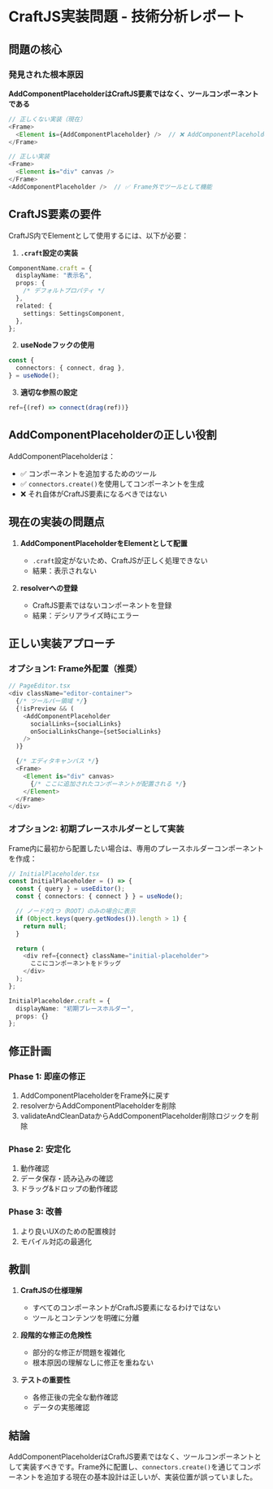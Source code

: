 # CraftJS実装問題 - 技術分析レポート

## 問題の核心

### 発見された根本原因

**AddComponentPlaceholderはCraftJS要素ではなく、ツールコンポーネントである**

```typescript
// 正しくない実装（現在）
<Frame>
  <Element is={AddComponentPlaceholder} />  // ❌ AddComponentPlaceholderには.craft設定がない
</Frame>

// 正しい実装
<Frame>
  <Element is="div" canvas />
</Frame>
<AddComponentPlaceholder />  // ✅ Frame外でツールとして機能
```

## CraftJS要素の要件

CraftJS内でElementとして使用するには、以下が必要：

1. **`.craft`設定の実装**

```typescript
ComponentName.craft = {
  displayName: "表示名",
  props: {
    /* デフォルトプロパティ */
  },
  related: {
    settings: SettingsComponent,
  },
};
```

2. **useNodeフックの使用**

```typescript
const {
  connectors: { connect, drag },
} = useNode();
```

3. **適切な参照の設定**

```typescript
ref={(ref) => connect(drag(ref))}
```

## AddComponentPlaceholderの正しい役割

AddComponentPlaceholderは：

- ✅ コンポーネントを追加するためのツール
- ✅ `connectors.create()`を使用してコンポーネントを生成
- ❌ それ自体がCraftJS要素になるべきではない

## 現在の実装の問題点

1. **AddComponentPlaceholderをElementとして配置**
   - `.craft`設定がないため、CraftJSが正しく処理できない
   - 結果：表示されない

2. **resolverへの登録**
   - CraftJS要素ではないコンポーネントを登録
   - 結果：デシリアライズ時にエラー

## 正しい実装アプローチ

### オプション1: Frame外配置（推奨）

```typescript
// PageEditor.tsx
<div className="editor-container">
  {/* ツールバー領域 */}
  {!isPreview && (
    <AddComponentPlaceholder
      socialLinks={socialLinks}
      onSocialLinksChange={setSocialLinks}
    />
  )}

  {/* エディタキャンバス */}
  <Frame>
    <Element is="div" canvas>
      {/* ここに追加されたコンポーネントが配置される */}
    </Element>
  </Frame>
</div>
```

### オプション2: 初期プレースホルダーとして実装

Frame内に最初から配置したい場合は、専用のプレースホルダーコンポーネントを作成：

```typescript
// InitialPlaceholder.tsx
const InitialPlaceholder = () => {
  const { query } = useEditor();
  const { connectors: { connect } } = useNode();

  // ノードが1つ（ROOT）のみの場合に表示
  if (Object.keys(query.getNodes()).length > 1) {
    return null;
  }

  return (
    <div ref={connect} className="initial-placeholder">
      ここにコンポーネントをドラッグ
    </div>
  );
};

InitialPlaceholder.craft = {
  displayName: "初期プレースホルダー",
  props: {}
};
```

## 修正計画

### Phase 1: 即座の修正

1. AddComponentPlaceholderをFrame外に戻す
2. resolverからAddComponentPlaceholderを削除
3. validateAndCleanDataからAddComponentPlaceholder削除ロジックを削除

### Phase 2: 安定化

1. 動作確認
2. データ保存・読み込みの確認
3. ドラッグ&ドロップの動作確認

### Phase 3: 改善

1. より良いUXのための配置検討
2. モバイル対応の最適化

## 教訓

1. **CraftJSの仕様理解**
   - すべてのコンポーネントがCraftJS要素になるわけではない
   - ツールとコンテンツを明確に分離

2. **段階的な修正の危険性**
   - 部分的な修正が問題を複雑化
   - 根本原因の理解なしに修正を重ねない

3. **テストの重要性**
   - 各修正後の完全な動作確認
   - データの実態確認

## 結論

AddComponentPlaceholderはCraftJS要素ではなく、ツールコンポーネントとして実装すべきです。Frame外に配置し、`connectors.create()`を通じてコンポーネントを追加する現在の基本設計は正しいが、実装位置が誤っていました。

